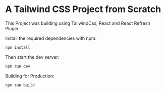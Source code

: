 # A Tailwind CSS Project from Scratch

This Project was building using TailwindCss, React and React Refresh Plugin

Install the required dependencies with npm:

```sh
npm install
```

Then start the dev server:

```sh
npm run dev
```

Building for Production: 

```sh
npm run build
```
